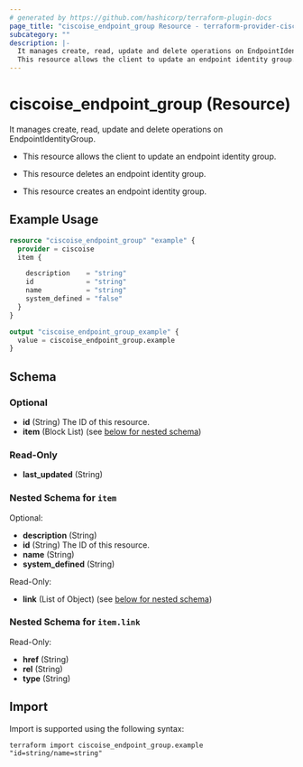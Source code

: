 ```yaml
---
# generated by https://github.com/hashicorp/terraform-plugin-docs
page_title: "ciscoise_endpoint_group Resource - terraform-provider-ciscoise"
subcategory: ""
description: |-
  It manages create, read, update and delete operations on EndpointIdentityGroup.
  This resource allows the client to update an endpoint identity group.This resource deletes an endpoint identity group.This resource creates an endpoint identity group.
---
```


# ciscoise_endpoint_group (Resource)

It manages create, read, update and delete operations on EndpointIdentityGroup.

- This resource allows the client to update an endpoint identity group.

- This resource deletes an endpoint identity group.

- This resource creates an endpoint identity group.

## Example Usage

```terraform
resource "ciscoise_endpoint_group" "example" {
  provider = ciscoise
  item {

    description    = "string"
    id             = "string"
    name           = "string"
    system_defined = "false"
  }
}

output "ciscoise_endpoint_group_example" {
  value = ciscoise_endpoint_group.example
}
```

<!-- schema generated by tfplugindocs -->
## Schema

### Optional

- **id** (String) The ID of this resource.
- **item** (Block List) (see [below for nested schema](#nestedblock--item))

### Read-Only

- **last_updated** (String)

<a id="nestedblock--item"></a>
### Nested Schema for `item`

Optional:

- **description** (String)
- **id** (String) The ID of this resource.
- **name** (String)
- **system_defined** (String)

Read-Only:

- **link** (List of Object) (see [below for nested schema](#nestedatt--item--link))

<a id="nestedatt--item--link"></a>
### Nested Schema for `item.link`

Read-Only:

- **href** (String)
- **rel** (String)
- **type** (String)

## Import

Import is supported using the following syntax:

```shell
terraform import ciscoise_endpoint_group.example "id=string/name=string"
```
